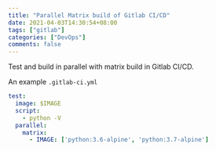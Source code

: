 ```yaml
---
title: "Parallel Matrix build of Gitlab CI/CD"
date: 2021-04-03T14:30:54+08:00
tags: ["gitlab"]
categories: ["DevOps"]
comments: false
---
```


Test and build in parallel with matrix build in Gitlab CI/CD.

<!--more-->

An example `.gitlab-ci.yml`

```yml
test:
  image: $IMAGE
  script:
    - python -V
  parallel:
    matrix:
      - IMAGE: ['python:3.6-alpine', 'python:3.7-alpine']
```
